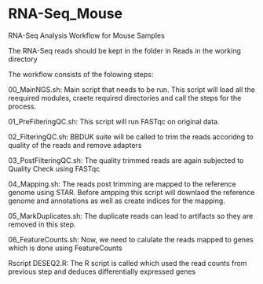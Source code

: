 # RNA-Seq_Mouse
RNA-Seq Analysis Workflow for Mouse Samples

The RNA-Seq reads should be kept in the folder in Reads in the working directory

The workflow consists of the folowing steps:

00_MainNGS.sh: Main script that needs to be run. This script will load all the reequired modules, craete required directories and call the steps for the process. 

01_PreFilteringQC.sh: This script will run FASTqc on original data.


02_FilteringQC.sh: BBDUK suite will be called to trim the reads accoridng to quality of the reads and remove adapters


03_PostFilteringQC.sh: The quality trimmed reads are again subjected to Quality Check using FASTqc


04_Mapping.sh: The reads post trimming are mapped to the reference genome using STAR. Before ampping this script will downlaod the reference genome and annotations as well as create indices for the mapping.


05_MarkDuplicates.sh: The duplicate reads can lead to artifacts so they are removed in this step.


06_FeatureCounts.sh: Now, we need to calulate the reads mapped to genes which is done using FeatureCounts


Rscript DESEQ2.R: The R script is called which used the read counts from previous step and deduces differentially expressed genes
